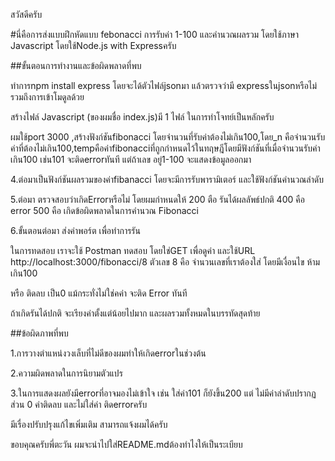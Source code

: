 สวัสดีครับ

#นี่คือการส่งแบบฝึกหัดแบบ febonacci การรับค่า 1-100 และคำนวณผลรวม โดยใช้ภาษา Javascript โดยใช้Node.js with Expressครับ

##ขั้นตอนการทำงานและข้อผิดพลาดที่พบ

ทำการnpm install express โดยจะได้ตัวไฟล์jsonมา แล้วตรวจว่ามี expressในjsonหรือไม่ รวมถึงการเข้าโมดูลด้วย

สร้างไฟล์ Javascript (ของผมชื่อ index.js)มี 1 ไฟล์ ในการทำโจทย์เป็นหลักครับ

ผมใช้port 3000 ,สร้างฟังก์ชันfibonacci โดยจำนวนที่รับค่าต้องไม่เกิน100,โดย_n คือจำนวนรับค่าที่ต้องไม่เกิน100,tempคือค่าfibonacciที่ถูกกำหนดไว้ในทฤษฎีโดยมีฟังก์ชันที่เมื่อจำนวนรับค่าเกิน100 เช่น101 จะติดerrorทันที แต่ถ้าเลข อยู่1-100 จะแสดงข้อมูลออกมา

4.ต่อมาเป็นฟังก์ชันผลรวมของค่าfibanacci โดยจะมีการรับพารามิเตอร์ และใช้ฟังก์ชันคำนวณลำดับ

5.ต่อมา ตรวจสอบว่าเกิดErrorหรือไม่ โดยผมกำหนดให้ 200 ตือ รันได้ผลลัพธ์ปกติ 400 คือ error 500 คือ เกิดข้อผิดพลาดในการคำนวณ Fibonacci

6.ขั้นตอนต่อมา ส่งค่าพอร์ต เพื่อทำการรัน

ในการทดสอบ เราจะใช้ Postman ทดสอบ โดยใช่GET เพื่อดูค่า และใช้URL http://localhost:3000/fibonacci/8 ตัวเลข 8 คือ จำนวนเลขที่เราต้องใส่ โดยมีเงื่อนไข ห้ามเกิน100

หรือ ติดลบ เป็น0 แม้กระทั่งไม่ใช่คค่า จะติด Error ทันที

ถ้าเกิดรันได้ปกติ จะเรียงค่าตั้งแต่น้อยไปมาก และผลรวมทั้งหมดในบรรทัดสุดท้าย

##ข้อผิดภาพที่พบ

1.การวางตำแหน่งวงเล็บที่ไม่ดีของผมทำให้เกิดerrorในช่วงต้น

2.ความผิดพลาดในการนิยามตัวแปร

3.ในการแสดงผลยังมีerrorที่อาจมองไม่เข้าใจ เช่น ใส่ค่า101 ก็ยังขึ้น200 แต่ ไม่มีค่าลำดับปรากฏ ส่วน 0 ค่าติดลบ และไม่ใส่ค่า ติดerrorครับ

มีเรื่องปรับปรุงแก้ไขเพิ่มเติม สามารถแจ้งผมได้ครับ

ขอบคุณครับพี่ตะวัน ผมจะนำไปใส่README.mdต้องทำไงให้เป็นระเบียบ



